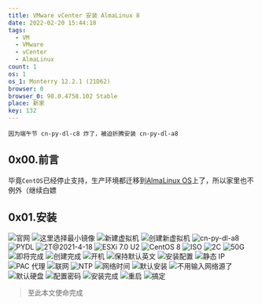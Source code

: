 ```yaml
---
title: VMware vCenter 安装 AlmaLinux 8
date: 2022-02-20 15:44:18
tags:
  - VM
  - VMware
  - vCenter
  - AlmaLinux
count: 1
os: 1
os_1: Monterry 12.2.1 (21D62)
browser: 0
browser_0: 98.0.4758.102 Stable
place: 新家
key: 132
---
```

    因为端午节 cn-py-dl-c8 炸了，被迫折腾安装 cn-py-dl-a8
<!-- more -->
## 0x00.前言
毕竟`CentOS`已经停止支持，生产环境都迁移到[AlmaLinux OS](https://github.com/AlmaLinux/)上了，所以家里也不例外（<span title="你知道的太多了" class="heimu">继续白嫖</span>

## 0x01.安装
![官网](https://i1.yuangezhizao.cn/macOS/QQ20220220-153957@2x.png!webp)
![这里选择最小镜像](https://i1.yuangezhizao.cn/macOS/QQ20220220-154105@2x.png!webp)
![新建虚拟机](https://i1.yuangezhizao.cn/macOS/QQ20220220-160009@2x.png!webp)
![创建新虚拟机](https://i1.yuangezhizao.cn/macOS/QQ20220220-160050@2x.png!webp)
![cn-py-dl-a8](https://i1.yuangezhizao.cn/macOS/QQ20220220-160141@2x.png!webp)
![PYDL](https://i1.yuangezhizao.cn/macOS/QQ20220220-160157@2x.png!webp)
![2T@2021-4-18](https://i1.yuangezhizao.cn/macOS/QQ20220220-160213@2x.png!webp)
![ESXi 7.0 U2](https://i1.yuangezhizao.cn/macOS/QQ20220220-160301@2x.png!webp)
![CentOS 8](https://i1.yuangezhizao.cn/macOS/QQ20220220-160511@2x.png!webp)
![ISO](https://i1.yuangezhizao.cn/macOS/QQ20220220-161811@2x.png!webp)
![2C](https://i1.yuangezhizao.cn/macOS/QQ20220220-161843@2x.png!webp)
![50G](https://i1.yuangezhizao.cn/macOS/QQ20220220-161905@2x.png!webp)
![即将完成](https://i1.yuangezhizao.cn/macOS/QQ20220220-162024@2x.png!webp)
![创建完成](https://i1.yuangezhizao.cn/macOS/QQ20220220-162311@2x.png!webp)
![开机](https://i1.yuangezhizao.cn/macOS/QQ20220220-162454@2x.png!webp)
![保持默认英文](https://i1.yuangezhizao.cn/macOS/QQ20220220-162610@2x.png!webp)
![安装配置](https://i1.yuangezhizao.cn/macOS/QQ20220220-162741@2x.png!webp)
![静态 IP](https://i1.yuangezhizao.cn/macOS/QQ20220220-163206@2x.png!webp)
![PAC 代理](https://i1.yuangezhizao.cn/macOS/QQ20220220-163122@2x.png!webp)
![联网](https://i1.yuangezhizao.cn/macOS/QQ20220220-163402@2x.png!webp)
![NTP](https://i1.yuangezhizao.cn/macOS/QQ20220220-163610@2x.png!webp)
![网络时间](https://i1.yuangezhizao.cn/macOS/QQ20220220-163651@2x.png!webp)
![默认安装](https://i1.yuangezhizao.cn/macOS/QQ20220220-163757@2x.png!webp)
![不用输入网络源了](https://i1.yuangezhizao.cn/macOS/QQ20220220-163856@2x.png!webp)
![默认硬盘](https://i1.yuangezhizao.cn/macOS/QQ20220220-163913@2x.png!webp)
![配置密码](https://i1.yuangezhizao.cn/macOS/QQ20220220-163944@2x.png!webp)
![安装完成](https://i1.yuangezhizao.cn/macOS/QQ20220220-164450@2x.png!webp)
![重启](https://i1.yuangezhizao.cn/macOS/QQ20220220-164511@2x.png!webp)
![搞定](https://i1.yuangezhizao.cn/macOS/QQ20220220-164559@2x.png!webp)

> 至此本文使命完成
